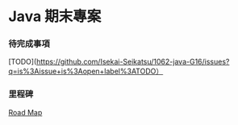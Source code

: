 # Java 期末專案

### 待完成事項
[TODO](https://github.com/Isekai-Seikatsu/1062-java-G16/issues?q=is%3Aissue+is%3Aopen+label%3ATODO）

### 里程碑
[Road Map](https://github.com/Isekai-Seikatsu/1062-java-G16/wiki "QWQ")
